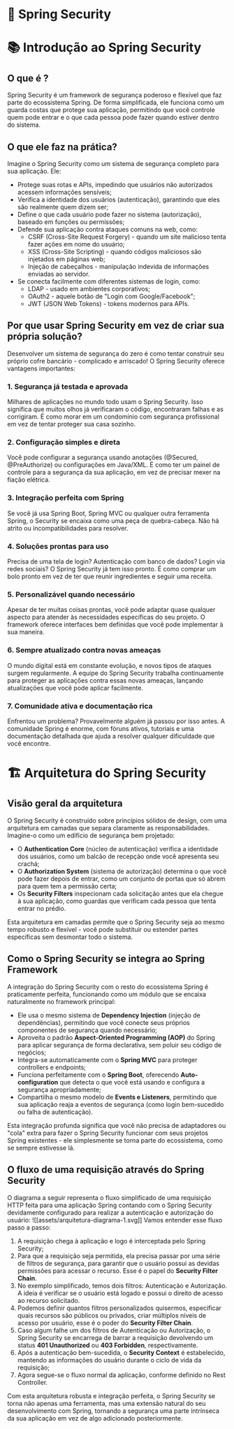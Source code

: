 # 🚀 Spring Security

# 📚 Introdução ao Spring Security

## O que é ?

Spring Security é um framework de segurança poderoso e flexível que faz parte do ecossistema Spring. De forma simplificada, ele funciona como um guarda costas que protege sua aplicação, permitindo que você controle quem pode entrar e o que cada pessoa pode fazer quando estiver dentro do sistema.

## O que ele faz na prática?

Imagine o Spring Security como um sistema de segurança completo para sua aplicação. Ele:

- Protege suas rotas e APIs, impedindo que usuários não autorizados acessem informações sensíveis;
- Verifica a identidade dos usuários (autenticação), garantindo que eles são realmente quem dizem ser;
- Define o que cada usuário pode fazer no sistema (autorização), baseado em funções ou permissões;
- Defende sua aplicação contra ataques comuns na web, como:
    - CSRF (Cross-Site Request Forgery) - quando um site malicioso tenta fazer ações em nome do usuário;
    - XSS (Cross-Site Scripting) - quando códigos maliciosos são injetados em páginas web;
    - Injeção de cabeçalhos - manipulação indevida de informações enviadas ao servidor.
- Se conecta facilmente com diferentes sistemas de login, como:
    - LDAP - usado em ambientes corporativos;
    - OAuth2 - aquele botão de "Login com Google/Facebook";
    - JWT (JSON Web Tokens) - tokens modernos para APIs.

## Por que usar Spring Security em vez de criar sua própria solução?

Desenvolver um sistema de segurança do zero é como tentar construir seu próprio cofre bancário - complicado e arriscado! O Spring Security oferece vantagens importantes:

### 1. Segurança já testada e aprovada

Milhares de aplicações no mundo todo usam o Spring Security. Isso significa que muitos olhos já verificaram o código, encontraram falhas e as corrigiram. É como morar em um condomínio com segurança profissional em vez de tentar proteger sua casa sozinho.

### 2. Configuração simples e direta

Você pode configurar a segurança usando anotações (@Secured, @PreAuthorize) ou configurações em Java/XML. É como ter um painel de controle para a segurança da sua aplicação, em vez de precisar mexer na fiação elétrica.

### 3. Integração perfeita com Spring

Se você já usa Spring Boot, Spring MVC ou qualquer outra ferramenta Spring, o Security se encaixa como uma peça de quebra-cabeça. Não há atrito ou incompatibilidades para resolver.

### 4. Soluções prontas para uso

Precisa de uma tela de login? Autenticação com banco de dados? Login via redes sociais? O Spring Security já tem isso pronto. É como comprar um bolo pronto em vez de ter que reunir ingredientes e seguir uma receita.

### 5. Personalizável quando necessário

Apesar de ter muitas coisas prontas, você pode adaptar quase qualquer aspecto para atender às necessidades específicas do seu projeto. O framework oferece interfaces bem definidas que você pode implementar à sua maneira.

### 6. Sempre atualizado contra novas ameaças

O mundo digital está em constante evolução, e novos tipos de ataques surgem regularmente. A equipe do Spring Security trabalha continuamente para proteger as aplicações contra essas novas ameaças, lançando atualizações que você pode aplicar facilmente.

### 7. Comunidade ativa e documentação rica

Enfrentou um problema? Provavelmente alguém já passou por isso antes. A comunidade Spring é enorme, com fóruns ativos, tutoriais e uma documentação detalhada que ajuda a resolver qualquer dificuldade que você encontre.

# 🏗️ Arquitetura do Spring Security

## Visão geral da arquitetura

O Spring Security é construído sobre princípios sólidos de design, com uma arquitetura em camadas que separa claramente as responsabilidades. Imagine-o como um edifício de segurança bem projetado:

- O **Authentication Core** (núcleo de autenticação) verifica a identidade dos usuários, como um balcão de recepção onde você apresenta seu crachá;
- O **Authorization System** (sistema de autorização) determina o que você pode fazer depois de entrar, como um conjunto de portas que só abrem para quem tem a permissão certa;
- Os **Security Filters** inspecionam cada solicitação antes que ela chegue à sua aplicação, como guardas que verificam cada pessoa que tenta entrar no prédio.

Esta arquitetura em camadas permite que o Spring Security seja ao mesmo tempo robusto e flexível - você pode substituir ou estender partes específicas sem desmontar todo o sistema.

## Como o Spring Security se integra ao Spring Framework

A integração do Spring Security com o resto do ecossistema Spring é praticamente perfeita, funcionando como um módulo que se encaixa naturalmente no framework principal:

- Ele usa o mesmo sistema de **Dependency Injection** (injeção de dependências), permitindo que você conecte seus próprios componentes de segurança quando necessário;
- Aproveita o padrão **Aspect-Oriented Programming (AOP)** do Spring para aplicar segurança de forma declarativa, sem poluir seu código de negócios;
- Integra-se automaticamente com o **Spring MVC** para proteger controllers e endpoints;
- Funciona perfeitamente com o **Spring Boot**, oferecendo **Auto-configuration** que detecta o que você está usando e configura a segurança apropriadamente;
- Compartilha o mesmo modelo de **Events e Listeners**, permitindo que sua aplicação reaja a eventos de segurança (como login bem-sucedido ou falha de autenticação).

Esta integração profunda significa que você não precisa de adaptadores ou "cola" extra para fazer o Spring Security funcionar com seus projetos Spring existentes - ele simplesmente se torna parte do ecossistema, como se sempre estivesse lá.

## O fluxo de uma requisição através do Spring Security

O diagrama a seguir representa o fluxo simplificado de uma requisição HTTP feita para uma aplicação Spring contando com o Spring Security devidamente configurado para realizar a autenticação e autorização do usuário:
![[assets/arquitetura-diagrama-1.svg]]
Vamos entender esse fluxo passo a passo:

1. A requisição chega à aplicação e logo é interceptada pelo Spring Security;
2. Para que a requisição seja permitida, ela precisa passar por uma série de filtros de segurança, para garantir que o usuário possui as devidas permissões para acessar o recurso. Esse é o papel do **Security Filter Chain**.
3. No exemplo simplificado, temos dois filtros: Autenticação e Autorização. A ideia é verificar se o usuário está logado e possui o direito de acesso ao recurso solicitado.
4. Podemos definir quantos filtros personalizados quisermos, especificar quais recursos são públicos ou privados, criar múltiplos níveis de acesso por usuário, esse é o poder do **Security Filter Chain**.
5. Caso algum falhe um dos filtros de Autenticação ou Autorização, o Spring Security se encarrega de barrar a requisição devolvendo um status **401 Unauthorized** ou **403 Forbidden**, respectivamente.
6. Após a autenticação bem-sucedida, o **Security Context** é estabelecido, mantendo as informações do usuário durante o ciclo de vida da requisição;
7. Agora segue-se o fluxo normal da aplicação, conforme definido no Rest Controller.

Com esta arquitetura robusta e integração perfeita, o Spring Security se torna não apenas uma ferramenta, mas uma extensão natural do seu desenvolvimento com Spring, tornando a segurança uma parte intrínseca da sua aplicação em vez de algo adicionado posteriormente.

